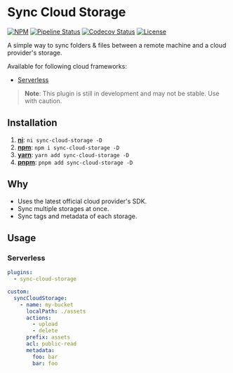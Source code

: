 # Sync Cloud Storage

[![NPM](https://img.shields.io/npm/v/sync-cloud-storage)](https://www.npmjs.com/package/sync-cloud-storage)
[![Pipeline Status](https://github.com/msudgh/sync-cloud-storage/actions/workflows/ci.yml/badge.svg?branch=main)](./.github/workflows/ci.yml)
[![Codecov Status](https://codecov.io/gh/msudgh/sync-cloud-storage/branch/main/graph/badge.svg?token=2BY6063VOY)](https://codecov.io/gh/msudgh/sync-cloud-storage)
[![License](https://img.shields.io/github/license/msudgh/sync-cloud-storage)](LICENSE)

A simple way to sync folders & files between a remote machine and a cloud provider's storage.

Available for following cloud frameworks:

- [Serverless](https://serverless.com/)

> **Note**: This plugin is still in development and may not be stable. Use with caution.

## Installation

1. [**ni**](https://github.com/antfu/ni): `ni sync-cloud-storage -D`
2. [**npm**](https://npmjs.com/): `npm i sync-cloud-storage -D`
3. [**yarn**](https://yarnpkg.com/): `yarn add sync-cloud-storage -D`
4. [**pnpm**](https://pnpm.io/): `pnpm add sync-cloud-storage -D`

## Why

- Uses the latest official cloud provider's SDK.
- Sync multiple storages at once.
- Sync tags and metadata of each storage.

## Usage

### Serverless

```yaml
plugins:
  - sync-cloud-storage

custom:
  syncCloudStorage:
    - name: my-bucket
      localPath: ./assets
      actions:
        - upload
        - delete
      prefix: assets
      acl: public-read
      metadata:
        foo: bar
        bar: foo
```

